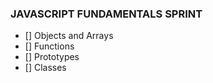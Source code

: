 ### JAVASCRIPT FUNDAMENTALS SPRINT

- [] Objects and Arrays
- [] Functions 
- [] Prototypes
- [] Classes